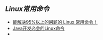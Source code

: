 ## *Linux常用命令*
- [能解决95%以上的问题的 Linux 常用命令！](https://mp.weixin.qq.com/s/OGe3VhvFtxtzGHJvvmlBiQ)
- [Java开发必会的Linux命令](https://mp.weixin.qq.com/s/2KUUQ4KvSkIBsJFtdmU0fQ)
- []()